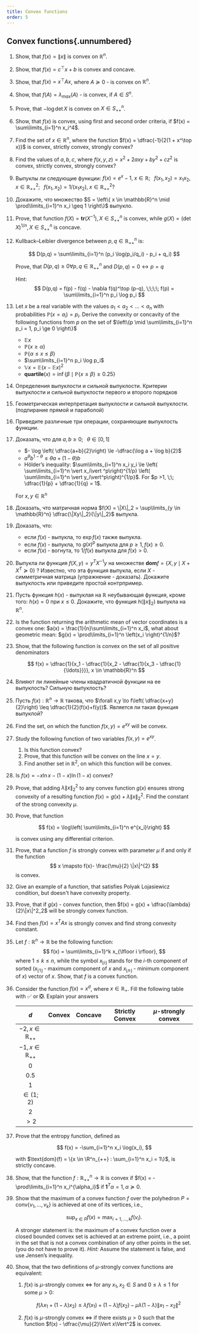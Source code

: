 ```yaml
---
title: Convex functions
order: 5
---
```


## Convex functions{.unnumbered}

1. Show, that $f(x) = \|x\|$ is convex on $\mathbb{R}^n$.
1. Show, that $f(x) = c^\top x + b$ is convex and concave. 
1. Show, that $f(x) = x^\top Ax$, where $A\succeq 0$ - is convex on $\mathbb{R}^n$.
1. Show, that $f(A) = \lambda_{max}(A)$ - is convex, if $A \in S^n$.
1. Prove, that $-\log\det X$ is convex on $X \in S^n_{++}$.
1. Show, that $f(x)$ is convex, using first and second order criteria, if $f(x) = \sum\limits_{i=1}^n x_i^4$.
1. Find the set of $x \in \mathbb{R}^n$, where the function $f(x) = \dfrac{-1}{2(1 + x^\top x)}$ is convex, strictly convex, strongly convex?  
1. Find the values of $a,b,c$, where $f(x,y,z) = x^2 + 2axy + by^2 + cz^2$ is convex, strictly convex, strongly convex? 
1. Выпуклы ли следующие функции: $f(x) = e^x - 1, \; x \in \mathbb{R};\;\;\; f(x_1, x_2) = x_1x_2, \; x \in \mathbb{R}^2_{++};\;\;\; f(x_1, x_2) = 1/(x_1x_2), \; x \in \mathbb{R}^2_{++}$?
1. Докажите, что множество $S = \left\{ x \in \mathbb{R}^n \mid \prod\limits_{i=1}^n x_i \geq 1 \right\}$ выпукло.
1. Prove, that function $f(X) = \mathbf{tr}(X^{-1}), X \in S^n_{++}$ is convex, while $g(X) = (\det X)^{1/n}, X \in S^n_{++}$ is concave.
1. Kullback–Leibler divergence between $p,q \in \mathbb{R}^n_{++}$ is:
	
	$$
	D(p,q) = \sum\limits_{i=1}^n (p_i \log(p_i/q_i) - p_i + q_i)
	$$
	
	Prove, that $D(p,q) \geq 0 \forall p,q \in \mathbb{R}^n_{++}$ and $D(p,q) = 0 \leftrightarrow p = q$  
	
	Hint: 
	$$
	D(p,q) = f(p) - f(q) - \nabla f(q)^\top (p-q), \;\;\;\; f(p) = \sum\limits_{i=1}^n p_i \log p_i
	$$
1. Let $x$ be a real variable with the values $a_1 < a_2 < \ldots < a_n$ with probabilities $\mathbb{P}(x = a_i) = p_i$. Derive the convexity or concavity of the following functions from $p$ on the set of $\left\{p \mid \sum\limits_{i=1}^n p_i = 1, p_i \ge 0 \right\}$  

	* $\mathbb{E}x$
	* $\mathbb{P}\{x \ge \alpha\}$
	* $\mathbb{P}\{\alpha \le x \le \beta\}$
	* $\sum\limits_{i=1}^n p_i \log p_i​$
	* $\mathbb{V}x = \mathbb{E}(x - \mathbb{E}x)^2$
	* $\mathbf{quartile}(x) = {\operatorname{inf}}\left\{ \beta \mid \mathbb{P}\{x \le \beta\} \ge 0.25 \right\}$ 
1.  Определения выпуклости и сильной выпуклости. Критерии выпуклости и сильной выпуклости первого и второго порядков
1.  Геометрическая интерпретация выпуклости и сильной выпуклости. (подпирание прямой и параболой)
1.  Приведите различные три операции, сохраняющие выпуклость функции.
1.  Доказать, что для $a,b \ge 0; \;\;\; \theta \in [0,1]$

	* $- \log \left( \dfrac{a+b}{2}\right) \le -\dfrac{\log a + \log b}{2}$
	* $a^\theta b^{1-\theta} \le \theta a + (1 - \theta)b$
	*  Hölder’s inequality: $\sum\limits_{i=1}^n x_i y_i \le \left( \sum\limits_{i=1}^n \vert x_i\vert ^p\right)^{1/p} \left( \sum\limits_{i=1}^n \vert y_i\vert^p\right)^{1/p}$. For $p >1, \;\; \dfrac{1}{p} + \dfrac{1}{q} = 1$.

	For $x, y \in \mathbb{R}^n$

1.  Доказать, что матричная норма $f(X) = \|X\|_2 = \sup\limits_{y \in \mathbb{R}^n} \dfrac{\|Xy\|_2}{\|y\|_2}$ выпукла.
1.  Доказать, что:

	* если $f(x)$ - выпукла, то $\exp f(x)$ также выпукла.
	* если $f(x)$ - выпукла, то $g(x)^p$ выпукла для $p \ge 1, f(x) \ge 0$.
	* если $f(x)$ - вогнута, то $1/f(x)$ выпукла для $f(x) > 0$.

1.  Выпукла ли функция $f(X, y) = y^T X^{-1}y$  на множестве $\mathbf{dom} f = \{X, y \mid X + X^T \succeq 0\}$ ? Известно, что эта функция выпукла, если $X$ - симметричная матрица (упражнение - доказать). Докажите выпуклость или приведите простой контрпример.
1.  Пусть функция $h(x)$ - выпуклая на $\mathbb{R}$ неубывающая функция, кроме того: $h(x) = 0$ при $x \le 0$. Докажите, что функция $h\left(\|x\|_2\right)$ выпукла на $\mathbb{R}^n$.
1.  Is the function returning the arithmetic mean of vector coordinates is a convex one: $a(x) = \frac{1}{n}\sum\limits_{i=1}^n x_i$, what about geometric mean: $g(x) = \prod\limits_{i=1}^n \left(x_i \right)^{1/n}$?
1.  Show, that the following function is convex on the set of all positive denominators
	
	$$
	f(x) = \dfrac{1}{x_1 - \dfrac{1}{x_2 - \dfrac{1}{x_3 - \dfrac{1}{\ldots}}}}, x \in \mathbb{R}^n
	$$

1. Влияют ли линейные члены квадратичной функции на ее выпуклость? Сильную выпуклость?
1. Пусть $f(x) : \mathbb{R}^n \to \mathbb{R}$ такова, что $\forall x,y \to f\left( \dfrac{x+y}{2}\right) \leq \dfrac{1}{2}(f(x)+f(y))$. Является ли такая функция выпуклой?
1. Find the set, on which the function $f(x,y) = e^{xy}$ will be convex.
1. Study the following function of two variables $f(x,y) = e^{xy}$.

	1. Is this function convex?
	1. Prove, that this function will be convex on the line $x = y$.
	1. Find another set in $\mathbb{R}^2$, on which this function will be convex.
1. Is $f(x) = -x \ln x - (1-x) \ln (1-x)$ convex?
1. Prove, that adding $\lambda \|x\|_2^2$ to any convex function $g(x)$ ensures strong convexity of a resulting function $f(x) = g(x) + \lambda \|x\|_2^2$. Find the constant of the strong convexity $\mu$.
1. Prove, that function
	
	$$
	f(x) = \log\left( \sum\limits_{i=1}^n e^{x_i}\right)
	$$

	is convex using any differential criterion.
1. Prove, that a function $f$ is strongly convex with parameter $\mu$ if and only if the function
	$$
	x \mapsto f(x)- \frac{\mu}{2} \|x\|^{2}
	$$
	is convex.

1. Give an example of a function, that satisfies Polyak Lojasiewicz condition, but doesn't have convexity property.
1. Prove, that if $g(x)$ - convex function, then $f(x) = g(x) + \dfrac{\lambda}{2}\|x\|^2_2$ will be strongly convex function.
1. Find then $f(x) = x^T A x$ is strongly convex and find strong convexity constant.
1. Let $f: \mathbb{R}^n \to \mathbb{R}$ be the following function:
    $$
    f(x) = \sum\limits_{i=1}^k x_{\lfloor i \rfloor},
    $$
    where $1 \leq k \leq n$, while the symbol $x_{\lfloor i \rfloor}$ stands for the $i$-th component of sorted ($x_{\lfloor 1 \rfloor}$ - maximum component of $x$ and $x_{\lfloor n \rfloor}$ - minimum component of $x$) vector of $x$. Show, that $f$ is a convex function.

1. Consider the function $f(x) = x^d$, where $x \in \mathbb{R}_{+}$. Fill the following table with ✅ or ❎. Explain your answers

	| $d$ | Convex | Concave | Strictly Convex | $\mu$-strongly convex |
	|:-:|:-:|:-:|:-:|:-:|
	| $-2, x \in \mathbb{R}_{++}$| | | | |
	| $-1, x \in \mathbb{R}_{++}$| | | | |
	| $0$| | | | |
	| $0.5$ | | | | |
	|$1$ | | | | |
	| $\in (1; 2)$ | | | | |
	| $2$| | | | |
	| $> 2$| | | |  

1. Prove that the entropy function, defined as

	$$
	f(x) = -\sum_{i=1}^n x_i \log(x_i),
	$$

	with $\text{dom}(f) = \{x \in \R^n_{++} : \sum_{i=1}^n x_i = 1\}$, is strictly concave.  

1. Show, that the function $f: \mathbb{R}^n_{++} \to \mathbb{R}$ is convex if $f(x) = - \prod\limits_{i=1}^n x_i^{\alpha_i}$ if $\mathbf{1}^T \alpha = 1, \alpha \succeq 0$.

1. Show that the maximum of a convex function $f$ over the polyhedron $P = \text{conv}\{v_1, \ldots, v_k\}$ is achieved at one of its vertices, i.e.,

	$$
	\sup_{x \in P} f(x) = \max_{i=1, \ldots, k} f(v_i).
	$$

	A stronger statement is: the maximum of a convex function over a closed bounded convex set is achieved at an extreme point, i.e., a point in the set that is not a convex combination of any other points in the set. (you do not have to prove it). *Hint:* Assume the statement is false, and use Jensen’s inequality.

1. Show, that the two definitions of $\mu$-strongly convex functions are equivalent:
	1. $f(x)$ is $\mu$-strongly convex $\iff$ for any $x_1, x_2 \in S$ and $0 \le \lambda \le 1$ for some $\mu > 0$:
		
		$$
		f(\lambda x_1 + (1 - \lambda)x_2) \le \lambda f(x_1) + (1 - \lambda)f(x_2) - \mu \lambda (1 - \lambda)\|x_1 - x_2\|^2
		$$

	1. $f(x)$ is $\mu$-strongly convex $\iff$ if there exists $\mu>0$ such that the function $f(x) - \dfrac{\mu}{2}\Vert x\Vert^2$ is convex.